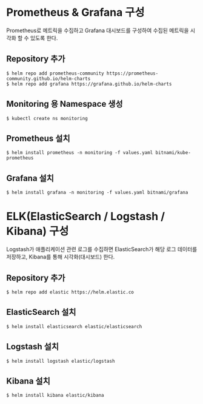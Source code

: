 # Prometheus & Grafana 구성
Prometheus로 메트릭을 수집하고 Grafana 대시보드를 구성하여 수집된 메트릭을 시각화 할 수 있도록 한다.

## Repository 추가
```
$ helm repo add prometheus-community https://prometheus-community.github.io/helm-charts
$ helm repo add grafana https://grafana.github.io/helm-charts
```

## Monitoring 용 Namespace 생성
```
$ kubectl create ns monitoring
```

## Prometheus 설치
```
$ helm install prometheus -n monitoring -f values.yaml bitnami/kube-prometheus
```

## Grafana 설치
```
$ helm install grafana -n monitoring -f values.yaml bitnami/grafana
```


# ELK(ElasticSearch / Logstash / Kibana) 구성
Logstash가 애플리케이션 관련 로그를 수집하면 ElasticSearch가 해당 로그 데이터를 저장하고, Kibana를 통해 시각화(대시보드) 한다.

## Repository 추가
```
$ helm repo add elastic https://helm.elastic.co
```

## ElasticSearch 설치
```
$ helm install elasticsearch elastic/elasticsearch
```

## Logstash 설치
```
$ helm install logstash elastic/logstash
```

## Kibana 설치
```
$ helm install kibana elastic/kibana
```

